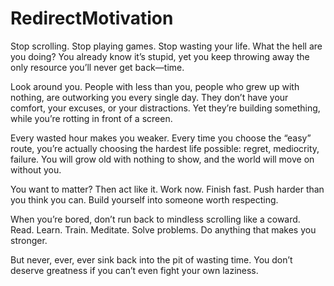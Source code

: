 # RedirectMotivation

Stop scrolling. Stop playing games. Stop wasting your life.
What the hell are you doing? You already know it’s stupid, yet you keep throwing away the only resource you’ll never get back—time.

Look around you. People with less than you, people who grew up with nothing, are outworking you every single day. They don’t have your comfort, your excuses, or your distractions. Yet they’re building something, while you’re rotting in front of a screen.

Every wasted hour makes you weaker. Every time you choose the “easy” route, you’re actually choosing the hardest life possible: regret, mediocrity, failure. You will grow old with nothing to show, and the world will move on without you.

You want to matter? Then act like it.
Work now. Finish fast. Push harder than you think you can. Build yourself into someone worth respecting.

When you’re bored, don’t run back to mindless scrolling like a coward. Read. Learn. Train. Meditate. Solve problems. Do anything that makes you stronger.

But never, ever, ever sink back into the pit of wasting time. You don’t deserve greatness if you can’t even fight your own laziness.

